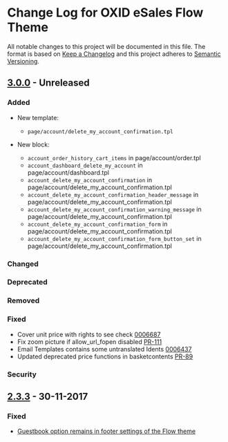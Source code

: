 # Change Log for OXID eSales Flow Theme

All notable changes to this project will be documented in this file.
The format is based on [Keep a Changelog](http://keepachangelog.com/)
and this project adheres to [Semantic Versioning](http://semver.org/).

## [3.0.0] - Unreleased

### Added
- New template:
    - `page/account/delete_my_account_confirmation.tpl`
    
- New block:
    - ``account_order_history_cart_items`` in page/account/order.tpl
    - ``account_dashboard_delete_my_account`` in page/account/dashboard.tpl
    - ``account_delete_my_account_confirmation`` in page/account/delete_my_account_confirmation.tpl
    - ``account_delete_my_account_confirmation_header_message`` in page/account/delete_my_account_confirmation.tpl
    - ``account_delete_my_account_confirmation_warning_message`` in page/account/delete_my_account_confirmation.tpl
    - ``account_delete_my_account_confirmation_form`` in page/account/delete_my_account_confirmation.tpl
    - ``account_delete_my_account_confirmation_form_button_set`` in page/account/delete_my_account_confirmation.tpl


### Changed

### Deprecated

### Removed

### Fixed
- Cover unit price with rights to see check [0006687](https://bugs.oxid-esales.com/view.php?id=6687)
- Fix zoom picture if allow_url_fopen disabled [PR-111](https://github.com/OXID-eSales/flow_theme/pull/111)
- Email Templates contains some untranslated Idents [0006437](https://bugs.oxid-esales.com/view.php?id=6437)
- Updated deprecated price functions in basketcontents [PR-89](https://github.com/OXID-eSales/flow_theme/pull/89)

### Security

## [2.3.3] - 30-11-2017

### Fixed
- [Guestbook option remains in footer settings of the Flow theme](https://bugs.oxid-esales.com/view.php?id=6696)

[3.0.0]: https://github.com/OXID-eSales/flow_theme/compare/v3.0.0...HEAD
[2.3.3]: https://github.com/OXID-eSales/flow_theme/compare/v2.3.2...v2.3.3